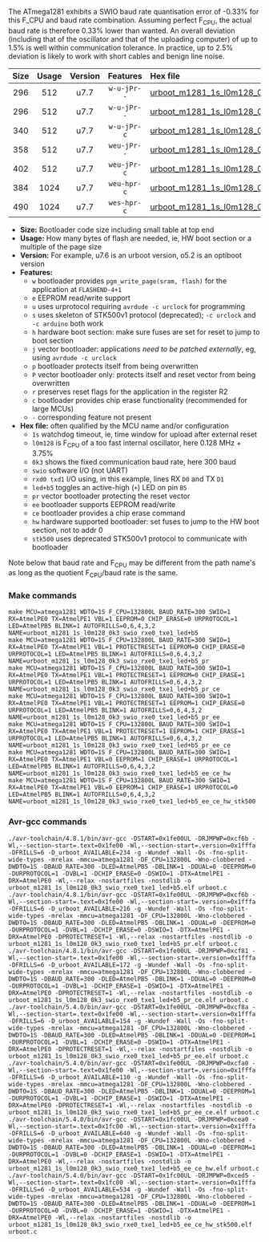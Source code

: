 The ATmega1281 exhibits a SWIO baud rate quantisation error of -0.33% for this F_CPU and baud rate combination. Assuming perfect F<sub>CPU</sub>, the actual baud rate is therefore 0.33% lower than wanted. An overall deviation (including that of the oscillator and that of the uploading computer) of up to 1.5% is well within communication tolerance. In practice, up to 2.5% deviation is likely to work with short cables and benign line noise.

|Size|Usage|Version|Features|Hex file|
|:-:|:-:|:-:|:-:|:--|
|296|512|u7.7|`w-u-jPr--`|[urboot_m1281_1s_l0m128_0k3_swio_rxe0_txe1_led+b5.hex](https://raw.githubusercontent.com/stefanrueger/urboot.hex/main/mcus/atmega1281/watchdog_1_s/internal_oscillator_l%2B3.75%25/%2B0m128000_hz/%2B%2B%2B0k3_baud/uart0_rxe0_txe1/led%2Bb5/urboot_m1281_1s_l0m128_0k3_swio_rxe0_txe1_led%2Bb5.hex)|
|296|512|u7.7|`w-u-jPr--`|[urboot_m1281_1s_l0m128_0k3_swio_rxe0_txe1_led+b5_pr.hex](https://raw.githubusercontent.com/stefanrueger/urboot.hex/main/mcus/atmega1281/watchdog_1_s/internal_oscillator_l%2B3.75%25/%2B0m128000_hz/%2B%2B%2B0k3_baud/uart0_rxe0_txe1/led%2Bb5/urboot_m1281_1s_l0m128_0k3_swio_rxe0_txe1_led%2Bb5_pr.hex)|
|340|512|u7.7|`w-u-jPr-c`|[urboot_m1281_1s_l0m128_0k3_swio_rxe0_txe1_led+b5_pr_ce.hex](https://raw.githubusercontent.com/stefanrueger/urboot.hex/main/mcus/atmega1281/watchdog_1_s/internal_oscillator_l%2B3.75%25/%2B0m128000_hz/%2B%2B%2B0k3_baud/uart0_rxe0_txe1/led%2Bb5/urboot_m1281_1s_l0m128_0k3_swio_rxe0_txe1_led%2Bb5_pr_ce.hex)|
|358|512|u7.7|`weu-jPr--`|[urboot_m1281_1s_l0m128_0k3_swio_rxe0_txe1_led+b5_pr_ee.hex](https://raw.githubusercontent.com/stefanrueger/urboot.hex/main/mcus/atmega1281/watchdog_1_s/internal_oscillator_l%2B3.75%25/%2B0m128000_hz/%2B%2B%2B0k3_baud/uart0_rxe0_txe1/led%2Bb5/urboot_m1281_1s_l0m128_0k3_swio_rxe0_txe1_led%2Bb5_pr_ee.hex)|
|402|512|u7.7|`weu-jPr-c`|[urboot_m1281_1s_l0m128_0k3_swio_rxe0_txe1_led+b5_pr_ee_ce.hex](https://raw.githubusercontent.com/stefanrueger/urboot.hex/main/mcus/atmega1281/watchdog_1_s/internal_oscillator_l%2B3.75%25/%2B0m128000_hz/%2B%2B%2B0k3_baud/uart0_rxe0_txe1/led%2Bb5/urboot_m1281_1s_l0m128_0k3_swio_rxe0_txe1_led%2Bb5_pr_ee_ce.hex)|
|384|1024|u7.7|`weu-hpr-c`|[urboot_m1281_1s_l0m128_0k3_swio_rxe0_txe1_led+b5_ee_ce_hw.hex](https://raw.githubusercontent.com/stefanrueger/urboot.hex/main/mcus/atmega1281/watchdog_1_s/internal_oscillator_l%2B3.75%25/%2B0m128000_hz/%2B%2B%2B0k3_baud/uart0_rxe0_txe1/led%2Bb5/urboot_m1281_1s_l0m128_0k3_swio_rxe0_txe1_led%2Bb5_ee_ce_hw.hex)|
|490|1024|u7.7|`wes-hpr-c`|[urboot_m1281_1s_l0m128_0k3_swio_rxe0_txe1_led+b5_ee_ce_hw_stk500.hex](https://raw.githubusercontent.com/stefanrueger/urboot.hex/main/mcus/atmega1281/watchdog_1_s/internal_oscillator_l%2B3.75%25/%2B0m128000_hz/%2B%2B%2B0k3_baud/uart0_rxe0_txe1/led%2Bb5/urboot_m1281_1s_l0m128_0k3_swio_rxe0_txe1_led%2Bb5_ee_ce_hw_stk500.hex)|

- **Size:** Bootloader code size including small table at top end
- **Usage:** How many bytes of flash are needed, ie, HW boot section or a multiple of the page size
- **Version:** For example, u7.6 is an urboot version, o5.2 is an optiboot version
- **Features:**
  + `w` bootloader provides `pgm_write_page(sram, flash)` for the application at `FLASHEND-4+1`
  + `e` EEPROM read/write support
  + `u` uses urprotocol requiring `avrdude -c urclock` for programming
  + `s` uses skeleton of STK500v1 protocol (deprecated); `-c urclock` and `-c arduino` both work
  + `h` hardware boot section: make sure fuses are set for reset to jump to boot section
  + `j` vector bootloader: applications *need to be patched externally*, eg, using `avrdude -c urclock`
  + `p` bootloader protects itself from being overwritten
  + `P` vector bootloader only: protects itself and reset vector from being overwritten
  + `r` preserves reset flags for the application in the register R2
  + `c` bootloader provides chip erase functionality (recommended for large MCUs)
  + `-` corresponding feature not present
- **Hex file:** often qualified by the MCU name and/or configuration
  + `1s` watchdog timeout, ie, time window for upload after external reset
  + `l0m128` is F<sub>CPU</sub> of a too fast internal oscillator, here 0.128 MHz + 3.75%
  + `0k3` shows the fixed communication baud rate, here 300 baud
  + `swio` software I/O (not UART)
  + `rxd0 txd1` I/O using, in this example, lines RX `D0` and TX `D1`
  + `led+b5` toggles an active-high (`+`) LED on pin `B5`
  + `pr` vector bootloader protecting the reset vector
  + `ee` bootloader supports EEPROM read/write
  + `ce` bootloader provides a chip erase command
  + `hw` hardware supported bootloader: set fuses to jump to the HW boot section, not to addr 0
  + `stk500` uses deprecated STK500v1 protocol to communicate with bootloader


Note below that baud rate and F<sub>CPU</sub> may be different from the path name's as long as the quotient F<sub>CPU</sub>/baud rate is the same.

### Make commands
```
make MCU=atmega1281 WDTO=1S F_CPU=132800L BAUD_RATE=300 SWIO=1 RX=AtmelPE0 TX=AtmelPE1 VBL=1 EEPROM=0 CHIP_ERASE=0 URPROTOCOL=1 LED=AtmelPB5 BLINK=1 AUTOFRILLS=0,6,4,3,2 NAME=urboot_m1281_1s_l0m128_0k3_swio_rxe0_txe1_led+b5
make MCU=atmega1281 WDTO=1S F_CPU=132800L BAUD_RATE=300 SWIO=1 RX=AtmelPE0 TX=AtmelPE1 VBL=1 PROTECTRESET=1 EEPROM=0 CHIP_ERASE=0 URPROTOCOL=1 LED=AtmelPB5 BLINK=1 AUTOFRILLS=0,6,4,3,2 NAME=urboot_m1281_1s_l0m128_0k3_swio_rxe0_txe1_led+b5_pr
make MCU=atmega1281 WDTO=1S F_CPU=132800L BAUD_RATE=300 SWIO=1 RX=AtmelPE0 TX=AtmelPE1 VBL=1 PROTECTRESET=1 EEPROM=0 CHIP_ERASE=1 URPROTOCOL=1 LED=AtmelPB5 BLINK=1 AUTOFRILLS=0,6,4,3,2 NAME=urboot_m1281_1s_l0m128_0k3_swio_rxe0_txe1_led+b5_pr_ce
make MCU=atmega1281 WDTO=1S F_CPU=132800L BAUD_RATE=300 SWIO=1 RX=AtmelPE0 TX=AtmelPE1 VBL=1 PROTECTRESET=1 EEPROM=1 CHIP_ERASE=0 URPROTOCOL=1 LED=AtmelPB5 BLINK=1 AUTOFRILLS=0,6,4,3,2 NAME=urboot_m1281_1s_l0m128_0k3_swio_rxe0_txe1_led+b5_pr_ee
make MCU=atmega1281 WDTO=1S F_CPU=132800L BAUD_RATE=300 SWIO=1 RX=AtmelPE0 TX=AtmelPE1 VBL=1 PROTECTRESET=1 EEPROM=1 CHIP_ERASE=1 URPROTOCOL=1 LED=AtmelPB5 BLINK=1 AUTOFRILLS=0,6,4,3,2 NAME=urboot_m1281_1s_l0m128_0k3_swio_rxe0_txe1_led+b5_pr_ee_ce
make MCU=atmega1281 WDTO=1S F_CPU=132800L BAUD_RATE=300 SWIO=1 RX=AtmelPE0 TX=AtmelPE1 VBL=0 EEPROM=1 CHIP_ERASE=1 URPROTOCOL=1 LED=AtmelPB5 BLINK=1 AUTOFRILLS=0,6,4,3,2 NAME=urboot_m1281_1s_l0m128_0k3_swio_rxe0_txe1_led+b5_ee_ce_hw
make MCU=atmega1281 WDTO=1S F_CPU=132800L BAUD_RATE=300 SWIO=1 RX=AtmelPE0 TX=AtmelPE1 VBL=0 EEPROM=1 CHIP_ERASE=1 URPROTOCOL=0 LED=AtmelPB5 BLINK=1 AUTOFRILLS=0,6,4,3,2 NAME=urboot_m1281_1s_l0m128_0k3_swio_rxe0_txe1_led+b5_ee_ce_hw_stk500
```

### Avr-gcc commands
```
./avr-toolchain/4.8.1/bin/avr-gcc -DSTART=0x1fe00UL -DRJMPWP=0xcf6b -Wl,--section-start=.text=0x1fe00 -Wl,--section-start=.version=0x1fffa -DFRILLS=6 -D_urboot_AVAILABLE=234 -g -Wundef -Wall -Os -fno-split-wide-types -mrelax -mmcu=atmega1281 -DF_CPU=132800L -Wno-clobbered -DWDTO=1S -DBAUD_RATE=300 -DLED=AtmelPB5 -DBLINK=1 -DDUAL=0 -DEEPROM=0 -DURPROTOCOL=1 -DVBL=1 -DCHIP_ERASE=0 -DSWIO=1 -DTX=AtmelPE1 -DRX=AtmelPE0 -Wl,--relax -nostartfiles -nostdlib -o urboot_m1281_1s_l0m128_0k3_swio_rxe0_txe1_led+b5.elf urboot.c
./avr-toolchain/4.8.1/bin/avr-gcc -DSTART=0x1fe00UL -DRJMPWP=0xcf6b -Wl,--section-start=.text=0x1fe00 -Wl,--section-start=.version=0x1fffa -DFRILLS=6 -D_urboot_AVAILABLE=216 -g -Wundef -Wall -Os -fno-split-wide-types -mrelax -mmcu=atmega1281 -DF_CPU=132800L -Wno-clobbered -DWDTO=1S -DBAUD_RATE=300 -DLED=AtmelPB5 -DBLINK=1 -DDUAL=0 -DEEPROM=0 -DURPROTOCOL=1 -DVBL=1 -DCHIP_ERASE=0 -DSWIO=1 -DTX=AtmelPE1 -DRX=AtmelPE0 -DPROTECTRESET=1 -Wl,--relax -nostartfiles -nostdlib -o urboot_m1281_1s_l0m128_0k3_swio_rxe0_txe1_led+b5_pr.elf urboot.c
./avr-toolchain/4.8.1/bin/avr-gcc -DSTART=0x1fe00UL -DRJMPWP=0xcf81 -Wl,--section-start=.text=0x1fe00 -Wl,--section-start=.version=0x1fffa -DFRILLS=6 -D_urboot_AVAILABLE=172 -g -Wundef -Wall -Os -fno-split-wide-types -mrelax -mmcu=atmega1281 -DF_CPU=132800L -Wno-clobbered -DWDTO=1S -DBAUD_RATE=300 -DLED=AtmelPB5 -DBLINK=1 -DDUAL=0 -DEEPROM=0 -DURPROTOCOL=1 -DVBL=1 -DCHIP_ERASE=1 -DSWIO=1 -DTX=AtmelPE1 -DRX=AtmelPE0 -DPROTECTRESET=1 -Wl,--relax -nostartfiles -nostdlib -o urboot_m1281_1s_l0m128_0k3_swio_rxe0_txe1_led+b5_pr_ce.elf urboot.c
./avr-toolchain/5.4.0/bin/avr-gcc -DSTART=0x1fe00UL -DRJMPWP=0xcf8a -Wl,--section-start=.text=0x1fe00 -Wl,--section-start=.version=0x1fffa -DFRILLS=6 -D_urboot_AVAILABLE=154 -g -Wundef -Wall -Os -fno-split-wide-types -mrelax -mmcu=atmega1281 -DF_CPU=132800L -Wno-clobbered -DWDTO=1S -DBAUD_RATE=300 -DLED=AtmelPB5 -DBLINK=1 -DDUAL=0 -DEEPROM=1 -DURPROTOCOL=1 -DVBL=1 -DCHIP_ERASE=0 -DSWIO=1 -DTX=AtmelPE1 -DRX=AtmelPE0 -DPROTECTRESET=1 -Wl,--relax -nostartfiles -nostdlib -o urboot_m1281_1s_l0m128_0k3_swio_rxe0_txe1_led+b5_pr_ee.elf urboot.c
./avr-toolchain/5.4.0/bin/avr-gcc -DSTART=0x1fe00UL -DRJMPWP=0xcfa0 -Wl,--section-start=.text=0x1fe00 -Wl,--section-start=.version=0x1fffa -DFRILLS=6 -D_urboot_AVAILABLE=110 -g -Wundef -Wall -Os -fno-split-wide-types -mrelax -mmcu=atmega1281 -DF_CPU=132800L -Wno-clobbered -DWDTO=1S -DBAUD_RATE=300 -DLED=AtmelPB5 -DBLINK=1 -DDUAL=0 -DEEPROM=1 -DURPROTOCOL=1 -DVBL=1 -DCHIP_ERASE=1 -DSWIO=1 -DTX=AtmelPE1 -DRX=AtmelPE0 -DPROTECTRESET=1 -Wl,--relax -nostartfiles -nostdlib -o urboot_m1281_1s_l0m128_0k3_swio_rxe0_txe1_led+b5_pr_ee_ce.elf urboot.c
./avr-toolchain/5.4.0/bin/avr-gcc -DSTART=0x1fc00UL -DRJMPWP=0xcea0 -Wl,--section-start=.text=0x1fc00 -Wl,--section-start=.version=0x1fffa -DFRILLS=6 -D_urboot_AVAILABLE=640 -g -Wundef -Wall -Os -fno-split-wide-types -mrelax -mmcu=atmega1281 -DF_CPU=132800L -Wno-clobbered -DWDTO=1S -DBAUD_RATE=300 -DLED=AtmelPB5 -DBLINK=1 -DDUAL=0 -DEEPROM=1 -DURPROTOCOL=1 -DVBL=0 -DCHIP_ERASE=1 -DSWIO=1 -DTX=AtmelPE1 -DRX=AtmelPE0 -Wl,--relax -nostartfiles -nostdlib -o urboot_m1281_1s_l0m128_0k3_swio_rxe0_txe1_led+b5_ee_ce_hw.elf urboot.c
./avr-toolchain/5.4.0/bin/avr-gcc -DSTART=0x1fc00UL -DRJMPWP=0xced5 -Wl,--section-start=.text=0x1fc00 -Wl,--section-start=.version=0x1fffa -DFRILLS=6 -D_urboot_AVAILABLE=534 -g -Wundef -Wall -Os -fno-split-wide-types -mrelax -mmcu=atmega1281 -DF_CPU=132800L -Wno-clobbered -DWDTO=1S -DBAUD_RATE=300 -DLED=AtmelPB5 -DBLINK=1 -DDUAL=0 -DEEPROM=1 -DURPROTOCOL=0 -DVBL=0 -DCHIP_ERASE=1 -DSWIO=1 -DTX=AtmelPE1 -DRX=AtmelPE0 -Wl,--relax -nostartfiles -nostdlib -o urboot_m1281_1s_l0m128_0k3_swio_rxe0_txe1_led+b5_ee_ce_hw_stk500.elf urboot.c
```

